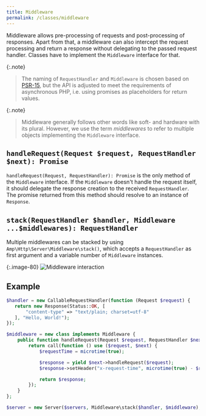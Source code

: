 ```yaml
---
title: Middleware
permalink: /classes/middleware
---
```

Middleware allows pre-processing of requests and post-processing of responses.
Apart from that, a middleware can also intercept the request processing and return a response without delegating to the passed request handler.
Classes have to implement the `Middleware` interface for that.

{:.note}
> The naming of `RequestHandler` and `Middleware` is chosen based on [PSR-15](https://www.php-fig.org/psr/psr-15/), but the API is adjusted to meet the requirements of asynchronous PHP, i.e. using promises as placeholders for return values.

{:.note}
> Middleware generally follows other words like soft- and hardware with its plural.
> However, we use the term _middlewares_ to refer to multiple objects implementing the `Middleware` interface.

## `handleRequest(Request $request, RequestHandler $next): Promise`

`handleRequest(Request, RequestHandler): Promise` is the only method of the `Middleware` interface.
If the `Middleware` doesn't handle the request itself, it should delegate the response creation to the received `RequestHandler`. The promise returned from this method should resolve to an instance of `Response`.

## `stack(RequestHandler $handler, Middleware ...$middlewares): RequestHandler`

Multiple middlewares can be stacked by using `Amp\Http\Server\Middleware\stack()`, which accepts a `RequestHandler` as first argument and a variable number of `Middleware` instances.

{:.image-80}
![Middleware interaction](../latex/middleware.png)

## Example

```php
$handler = new CallableRequestHandler(function (Request $request) {
   return new Response(Status::OK, [
       "content-type" => "text/plain; charset=utf-8"
   ], "Hello, World!");
});

$middleware = new class implements Middleware {
    public function handleRequest(Request $request, RequestHandler $next): Promise {
        return call(function () use ($request, $next) {
            $requestTime = microtime(true);

            $response = yield $next->handleRequest($request);
            $response->setHeader("x-request-time", microtime(true) - $requestTime);

            return $response;
        });
    }
};

$server = new Server($servers, Middleware\stack($handler, $middleware), $logger);
```
